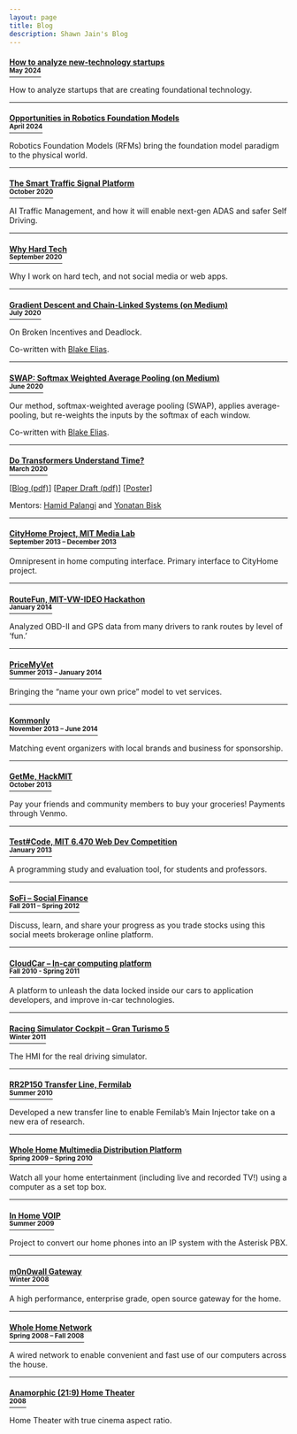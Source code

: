 ```yaml
---
layout: page
title: Blog
description: Shawn Jain's Blog
---
```

#### [How to analyze new-technology startups<br><sup>May 2024</sup>](blog-investment-philosophy.html)
How to analyze startups that are creating foundational technology.

* * *
#### [Opportunities in Robotics Foundation Models<br><sup>April 2024</sup>](blog-rfms.html)
Robotics Foundation Models (RFMs) bring the foundation model paradigm to the physical world.

* * *
#### [The Smart Traffic Signal Platform<br><sup>October 2020</sup>](blog-intelligent-traffic.html)
AI Traffic Management, and how it will enable next-gen ADAS and safer Self Driving.

* * *

#### [Why Hard Tech<br><sup>September 2020</sup>](blog-hard-tech.html)
Why I work on hard tech, and not social media or web apps.

* * * 

#### [Gradient Descent and Chain-Linked Systems (on Medium)<br><sup>July 2020</sup>](https://medium.com/@blakeelias/gradient-descent-and-chain-linked-systems-74ef5ec8444)
On Broken Incentives and Deadlock.

Co-written with [Blake Elias](http://blakeelias.name/).

* * * 

#### [SWAP: Softmax Weighted Average Pooling (on Medium)<br><sup>June 2020</sup>](https://medium.com/@shawnjain.08/swap-softmax-weighted-average-pooling-70977a69791b)
Our method, softmax-weighted average pooling (SWAP), applies average-pooling, but re-weights the inputs by the softmax of each window.

Co-written with [Blake Elias](http://blakeelias.name/).

* * * 

#### [Do Transformers Understand Time?<br><sup>March 2020</sup>](blog-transformers-poster.html)

[[Blog (pdf)](/assets/media/TransformersTime/TransformersTime_Blog.pdf)]
[[Paper Draft (pdf)](/assets/media/TransformersTime/TransformersTime_EMNLP_style_short.pdf)]
[[Poster](blog-transformers-poster.html)]

Mentors: [Hamid Palangi](https://www.microsoft.com/en-us/research/people/hpalangi/) and [Yonatan Bisk](https://yonatanbisk.com/)

<!-- TODO: Add Project with Greg on Speeding Up Transformer Models via Approximate Tensor Operations. -->

* * * 

#### [CityHome Project, MIT Media Lab<br><sup>September 2013 – December 2013</sup>](blog-cityhome.html)
Omnipresent in home computing interface. Primary interface to CityHome project.

* * * 

#### [RouteFun, MIT-VW-IDEO Hackathon<br><sup>January 2014</sup>](blog-routefun.html)
Analyzed OBD-II and GPS data from many drivers to rank routes by level of ‘fun.’

* * * 

#### [PriceMyVet<br><sup>Summer 2013 – January 2014</sup>](blog-pricemyvet.html)
Bringing the “name your own price” model to vet services. 

* * * 

#### [Kommonly<br><sup>November 2013 – June 2014</sup>](blog-kommonly.html)
Matching event organizers with local brands and business for sponsorship. 

* * * 

#### [GetMe, HackMIT<br><sup>October 2013</sup>](blog-getme.html)
Pay your friends and community members to buy your groceries! Payments through Venmo. 

* * * 

#### [Test#Code, MIT 6.470 Web Dev Competition<br><sup>January 2013</sup>](blog-testcode.html)
A programming study and evaluation tool, for students and professors. 

* * * 

#### [SoFi – Social Finance<br><sup>Fall 2011 – Spring 2012</sup>](blog-sofi.html)
Discuss, learn, and share your progress as you trade stocks using this social meets brokerage online platform. 

* * * 

#### [CloudCar – In-car computing platform <br><sup>Fall 2010 - Spring 2011</sup>](blog-cloudcar.html)
A platform to unleash the data locked inside our cars to application developers, and improve in-car technologies.

* * * 

#### [Racing Simulator Cockpit – Gran Turismo 5<br><sup>Winter 2011</sup>](blog-racing.html)
The HMI for the real driving simulator. 

* * * 

#### [RR2P150 Transfer Line, Fermilab<br><sup>Summer 2010</sup>](blog-rr2p150.html)
Developed a new transfer line to enable Femilab’s Main Injector take on a new era of research. 

* * * 

#### [Whole Home Multimedia Distribution Platform<br><sup>Spring 2009 – Spring 2010</sup>](blog-wholehome_multimedia.html)
Watch all your home entertainment (including live and recorded TV!) using a computer as a set top box. 

* * * 

#### [In Home VOIP<br><sup>Summer 2009</sup>](blog-voip.html)
Project to convert our home phones into an IP system with the Asterisk PBX.

* * * 

#### [m0n0wall Gateway<br><sup>Winter 2008</sup>](blog-m0n0wall.html)
A high performance, enterprise grade, open source gateway for the home.

* * * 

#### [Whole Home Network<br><sup>Spring 2008 – Fall 2008</sup>](blog-wholehome_network.html)
A wired network to enable convenient and fast use of our computers across the house. 

* * * 

#### [Anamorphic (21:9) Home Theater<br><sup>2008</sup>](blog-Anamorphic.html)
Home Theater with true cinema aspect ratio.
